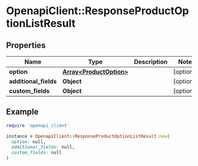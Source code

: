 # OpenapiClient::ResponseProductOptionListResult

## Properties

| Name | Type | Description | Notes |
| ---- | ---- | ----------- | ----- |
| **option** | [**Array&lt;ProductOption&gt;**](ProductOption.md) |  | [optional] |
| **additional_fields** | **Object** |  | [optional] |
| **custom_fields** | **Object** |  | [optional] |

## Example

```ruby
require 'openapi_client'

instance = OpenapiClient::ResponseProductOptionListResult.new(
  option: null,
  additional_fields: null,
  custom_fields: null
)
```

